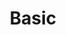 ---
title: "Basic"
permalink: /basic/
layout: collection
collection: basic
entries_layout: grid
classes: wide
---